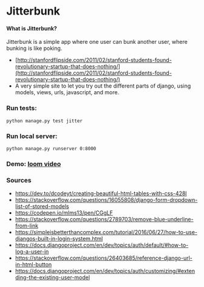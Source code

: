 # Jitterbunk

#### What is Jitterbunk?

Jitterbunk is a simple app where one user can bunk another user, where bunking is like poking. 

- [http://stanfordflipside.com/2011/02/stanford-students-found-revolutionary-startup-that-does-nothing/](http://stanfordflipside.com/2011/02/stanford-students-found-revolutionary-startup-that-does-nothing/)
- A very simple site to let you try out the different parts of django, using models, views, urls, javascript, and more.

### Run tests:
`python manage.py test jitter`

### Run local server:
`python manage.py runserver 0:8000`

### Demo: [loom video](https://www.loom.com/share/30f5ca39fb31496fa3eabe418ea6c983?sharedAppSource=personal_library)


### Sources

- https://dev.to/dcodeyt/creating-beautiful-html-tables-with-css-428l
- https://stackoverflow.com/questions/16055808/django-form-dropdown-list-of-stored-models
- https://codepen.io/mlms13/pen/CGgLF
- https://stackoverflow.com/questions/2789703/remove-blue-underline-from-link
- https://simpleisbetterthancomplex.com/tutorial/2016/06/27/how-to-use-djangos-built-in-login-system.html
- https://docs.djangoproject.com/en/dev/topics/auth/default/#how-to-log-a-user-in
- https://stackoverflow.com/questions/26403685/reference-django-url-in-html-button
- https://docs.djangoproject.com/en/dev/topics/auth/customizing/#extending-the-existing-user-model
